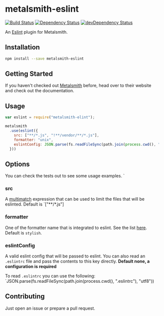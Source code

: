 metalsmith-eslint
===============
[![Build Status](https://travis-ci.org/ubenzer/metalsmith-eslint.svg?branch=master)](https://travis-ci.org/ubenzer/metalsmith-eslint)
[![Dependency Status](https://david-dm.org/ubenzer/metalsmith-eslint.svg)](https://david-dm.org/ubenzer/metalsmith-eslint)
[![devDependency Status](https://david-dm.org/ubenzer/metalsmith-eslint/dev-status.svg)](https://david-dm.org/ubenzer/metalsmith-eslint#info=devDependencies)
       
An [Eslint](http://eslint.org/) plugin for Metalsmith.

## Installation

```sh
npm install --save metalsmith-eslint
```

## Getting Started

If you haven't checked out [Metalsmith](http://metalsmith.io/) before, head over to their website and check out the
documentation.

## Usage

```js
var eslint = require("metalsmith-elint");

metalsmith
  .use(eslint({
    src: ["**/*.js", "!**/vendor/**/*.js"],
    formatter: "unix",
    eslintConfig: JSON.parse(fs.readFileSync(path.join(process.cwd(), ".eslintrc"), "utf8"))
  }))
```

## Options
You can check the tests out to see some usage examples.                                                                                                          `

### src
A [multimatch](https://www.npmjs.com/package/multimatch) expression that can be used to limit the files that will be eslinted. Default is `["**/*.js"]

### formatter
One of the formatter name that is integrated to eslint. See the list [here](http://eslint.org/docs/developer-guide/nodejs-api#getformatter). Default is `stylish`.

### eslintConfig
A valid eslint config that will be passed to eslint. You can also read an `.eslintrc` file and pass the contents to this key directly. **Default none, a configuration is required**

To read `.eslintrc` you can use the following: `JSON.parse(fs.readFileSync(path.join(process.cwd(), ".eslintrc"), "utf8"))

## Contributing
Just open an issue or prepare a pull request.
